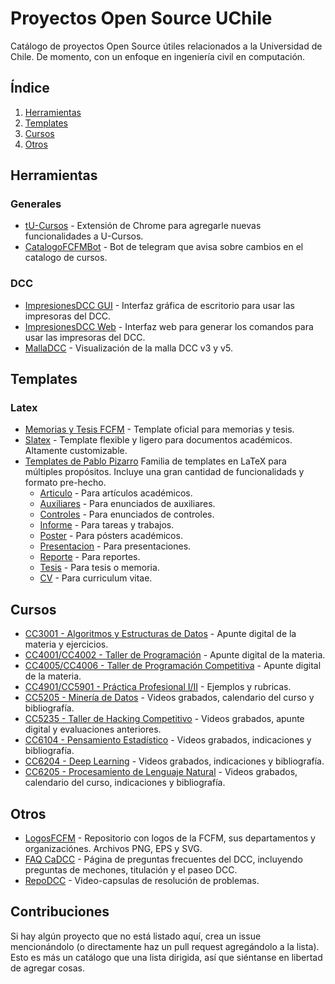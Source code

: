 # Proyectos Open Source UChile

Catálogo de proyectos Open Source útiles relacionados a la Universidad de Chile. De momento, con un enfoque en ingeniería civil en computación.


## Índice

1. [Herramientas](#herramientas)
1. [Templates](#templates)
1. [Cursos](#cursos)
1. [Otros](#otros)

## Herramientas

### Generales

- [tU-Cursos](https://github.com/Nyveon/tU-Cursos) - Extensión de Chrome para agregarle nuevas funcionalidades a U-Cursos.
- [CatalogoFCFMBot](https://github.com/scisneros/catalogo-fcfm-bot) - Bot de telegram que avisa sobre cambios en el catalogo de cursos.

### DCC

- [ImpresionesDCC GUI](https://github.com/Gonxolo/ImpresionesDCC-GUI) - Interfaz gráfica de escritorio para usar las impresoras del DCC.
- [ImpresionesDCC Web](https://github.com/Gonxolo/ImpresionesDCC) - Interfaz web para generar los comandos para usar las impresoras del DCC.
- [MallaDCC](https://github.com/cadcc/malla-dcc) - Visualización de la malla DCC v3 y v5.

## Templates

### Latex

- [Memorias y Tesis FCFM](https://github.com/dccuchile/memoria-tesis-latex) - Template oficial para memorias y tesis.
- [Slatex](https://github.com/r8vnhill/slatex) - Template flexible y ligero para documentos académicos. Altamente customizable.
- [Templates de Pablo Pizarro](https://github.com/Template-Latex/Template-Informe) Familia de templates en LaTeX para múltiples propósitos. Incluye una gran cantidad de funcionalidads y formato pre-hecho.
  - [Articulo](https://github.com/Template-Latex/Template-Articulo/) - Para artículos académicos.
  - [Auxiliares](https://github.com/Template-Latex/Template-Auxiliares/) - Para enunciados de auxiliares.
  - [Controles](https://github.com/Template-Latex/Template-Controles/) - Para enunciados de controles.
  - [Informe](https://github.com/Template-Latex/Template-Informe/) - Para tareas y trabajos.
  - [Poster](https://github.com/Template-Latex/Template-Poster/) - Para pósters académicos.
  - [Presentacion](https://github.com/Template-Latex/Template-Presentacion/) - Para presentaciones.
  - [Reporte](https://github.com/Template-Latex/Template-Reporte/) - Para reportes.
  - [Tesis](https://github.com/Template-Latex/Template-Tesis/) - Para tesis o memoria.
  - [CV](https://github.com/Template-Latex/Professional-CV/) - Para curriculum vitae.

## Cursos

- [CC3001 - Algoritmos y Estructuras de Datos](https://github.com/ivansipiran/AED-Apuntes) - Apunte digital de la materia y ejercicios. 
- [CC4001/CC4002 - Taller de Programación](https://uchile.progcomp.cl) - Apunte digital de la materia.
- [CC4005/CC4006 - Taller de Programación Competitiva](https://uchile.progcomp.cl) - Apunte digital de la materia.
- [CC4901/CC5901 - Práctica Profesional I/II](https://github.com/ivansipiran/PracticaProfesional) - Ejemplos y rubricas.
- [CC5205 - Minería de Datos](https://github.com/dccuchile/CC5205) - Videos grabados, calendario del curso y bibliografía.
- [CC5235 - Taller de Hacking Competitivo](https://tallerdehacking.dcc.uchile.cl) - Videos grabados, apunte digital y evaluaciones anteriores.
- [CC6104 - Pensamiento Estadístico](https://github.com/dccuchile/CC6104) - Videos grabados, indicaciones y bibliografía.
- [CC6204 - Deep Learning](https://github.com/dccuchile/CC6204) - Videos grabados, indicaciones y bibliografía.
- [CC6205 - Procesamiento de Lenguaje Natural](https://github.com/dccuchile/CC6205) - Videos grabados, calendario del curso, indicaciones y bibliografía.

## Otros

- [LogosFCFM](https://github.com/mmattamala/LogosFCFM) - Repositorio con logos de la FCFM, sus departamentos y organizaciónes. Archivos PNG, EPS y SVG. 
- [FAQ CaDCC](https://github.com/cadcc/howto) - Página de preguntas frecuentes del DCC, incluyendo preguntas de mechones, titulación y el paseo DCC.
- [RepoDCC](https://github.com/cadcc/RepoDCC) - Video-capsulas de resolución de problemas.

## Contribuciones

Si hay algún proyecto que no está listado aquí, crea un issue mencionándolo (o directamente haz un pull request agregándolo a la lista). Esto es más un catálogo que una lista dirigida, así que siéntanse en libertad de agregar cosas.
